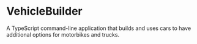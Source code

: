 # VehicleBuilder
A TypeScript command-line application that builds and uses cars to have additional options for motorbikes and trucks. 
